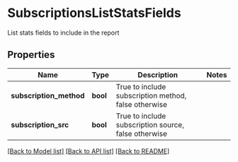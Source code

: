 # SubscriptionsListStatsFields

List stats fields to include in the report
## Properties
Name | Type | Description | Notes
------------ | ------------- | ------------- | -------------
**subscription_method** | **bool** | True to include subscription method, false otherwise | 
**subscription_src** | **bool** | True to include subscription source, false otherwise | 

[[Back to Model list]](../README.md#documentation-for-models) [[Back to API list]](../README.md#documentation-for-api-endpoints) [[Back to README]](../README.md)


